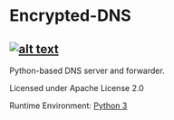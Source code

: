 # Encrypted-DNS
[![alt text](https://img.shields.io/github/license/Siujoeng-Lau/Encrypted-DNS.svg)](https://github.com/Siujoeng-Lau/Encrypted-DNS/blob/master/LICENSE)
---

Python-based DNS server and forwarder.

Licensed under Apache License 2.0

Runtime Environment: [Python 3](https://www.python.org/downloads/)
